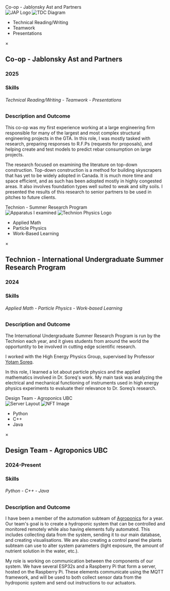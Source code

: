 <!-- Trigger -->
<div class="fake-textbox" data-modal-target="myModal6">Co-op - Jablonsky Ast and Partners
<div class="thumbs">
    <img src="/static/assets/img/Jablonsky-Ast-Logo.png" alt="JAP Logo">
    <img src="/static/assets/img/tdc.png" alt="TDC Diagram">
  </div>
    <div class="skills">
        <ul>
          <li>Technical Reading/Writing</li>
          <li>Teamwork</li>
          <li>Presentations</li>
        </ul>
      </div>
  </div>

<!-- Modal -->
<div id="myModal6" class="custom-modal">
  <div class="custom-modal-content">
    <span class="modal-close">&times;</span>
    <h2>Co-op - Jablonsky Ast and Partners</h2>
    <h3>2025</h3>
    <h3>Skills</h3>
    <h6>Technical Reading/Writing - Teamwork - Presentations</h6>
    <h3>Description and Outcome</h3>
    <p> This co-op was my first experience working at a large engineering firm responsible for many of the largest and most complex structural engineering projects in the GTA. In this role, I was mostly tasked with research, preparing responses to R.F.Ps (requests for proposals), and helping create and test models to predict rebar consumption on large projects.  
    <p> 
    The research focused on examining the literature on top-down construction. Top-down construction is a method for building skyscrapers that has yet to be widely adopted in Canada. It is much more time and space efficient, and as such has been adopted mostly in highly congested areas. It also involves foundation types well suited to weak and silty soils. I presented the results of this research to senior partners to be used in pitches to future clients. 
    </p>
  </div>
</div>

<!-- Trigger -->
<div class="fake-textbox" data-modal-target="myModal7">Technion - Summer Research Program
<div class="thumbs">
    <img src="/static/assets/img/technion.png" alt="Apparatus I examined">
    <img src="/static/assets/img/technionphysics.png" alt="Technion Physics Logo">
  </div>
<div class="skills">
    <ul>
      <li>Applied Math</li>
      <li>Particle Physics</li>
      <li>Work-Based Learning</li>
    </ul>
  </div>
</div>

<!-- Modal -->
<div id="myModal7" class="custom-modal">
  <div class="custom-modal-content">
    <span class="modal-close">&times;</span>
    <h2>Technion - International Undergraduate Summer Research Program</h2>
    <h3>2024</h3>
    <h3>Skills</h3>
    <h6>Applied Math - Particle Physics - Work-based Learning</h6>
    <h3>Description and Outcome</h3>
    <p> The International Undergraduate Summer Research Program is run by the Technion each year, and it gives students from around the world the opportuntity to be involved in cutting edge scientific research. 
    <p> 
    I worked with the High Energy Physics Group, supervised by Professor  <a href="https://phsites.technion.ac.il/hep/members/yotam-soreq/" target="_blank" title="Yotam Soreq">Yotam Soreq</a>.
    <p>
    In this role, I learned a lot about particle physics and the applied mathematics involved in Dr. Soreq's work. My main task was analyzing the electrical and mechanical functioning of instruments used in high energy physics experiments to evaluate their relevance to Dr. Soreq’s research. 
      </p>
  </div>
</div>

<!-- Trigger -->
<div class="fake-textbox" data-modal-target="myModal8">Design Team - Agroponics UBC
<div class="thumbs">
    <img src="/static/assets/img/MQTT.png" alt="Server Layout">
    <img src="/static/assets/img/nft.png" alt="NFT Image">
  </div>
<div class="skills">
    <ul>
      <li>Python</li>
      <li>C++</li>
      <li>Java</li>
    </ul>
  </div>
  </div>

<!-- Modal -->
<div id="myModal8" class="custom-modal">
  <div class="custom-modal-content">
    <span class="modal-close">&times;</span>
    <h2>Design Team - Agroponics UBC</h2>
    <h3>2024-Present</h3>
    <h3>Skills</h3>
    <h6>Python - C++ - Java</h6>
    <h3>Description and Outcome</h3>
    <p> I have been a member of the automation subteam of <a href="https://ubcagroponics.com/" target="_blank" title="Agroponics UBC">Agroponics</a> for a year. Our team's goal is to create a hydroponic system that can be controlled and monitored remotely while also having elements fully automated. This includes collecting data from the system, sending it to our main database, and creating visualisations. We are also creating a control panel the plants subteam can use to alter system parameters (light exposure, the amount of nutrient solution in the water, etc.). 
    <p>
    My role is working on communication between the components of our system. We have several ESP32s and a Raspberry Pi that form a server, hosted on the Raspberry Pi. These elements communicate using the MQTT framework, and will be used to both collect sensor data from the hydroponic system and send out instructions to our actuators. 
    </p>
  </div>
</div>

